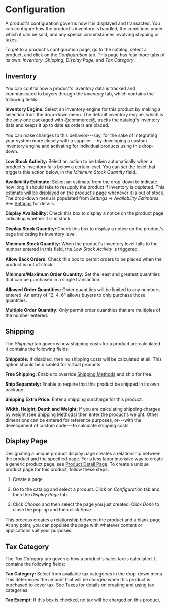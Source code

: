 # Configuration [](id=configuration)

A product's configuration governs how it is displayed and transacted. You can
configure how the product's inventory is handled, the conditions under which it
can be sold, and any special circumstances involving shipping or taxes.

To get to a product's configuration page, go to the catalog, select a product,
and click on the *Configuration* tab. This page has four more tabs of its own:
*Inventory*, *Shipping*, *Display Page,* and *Tax Category*.

## Inventory [](id=inventory)

You can control how a product's inventory data is tracked and communicated to
buyers through the *Inventory* tab, which contains the following fields:

**Inventory Engine:** Select an inventory engine for this product by making
a selection from the drop-down menu. The default inventory engine, which is the
only one packaged with @commerce@, tracks the catalog's inventory data and keeps
it up to date as orders are placed.

You can make changes to this behavior---say, for the sake of integrating your
system more closely with a supplier---by developing a custom inventory engine
and activating for individual products using this drop-down.

**Low Stock Activity:** Select an action to be taken automatically when
a product's inventory falls below a certain level. You can set the level that
triggers this action below, in the *Minimum Stock Quantity* field.

**Availability Estimate:** Select an estimate from the drop-down to indicate how
long it should take to resupply the product if inventory is depleted. This
estimate will be displayed on the product's page whenever it is out of stock.
The drop-down menu is populated from *Settings* &rarr; *Availability Estimates*.
See [Settings](/web/liferay-emporio/documentation/-/knowledge_base/7-1/settings)
for details.

**Display Availability:** Check this box to display a notice on the product page
indicating whether it is in stock.

**Display Stock Quantity:** Check this box to display a notice on the product's
page indicating its inventory level.

**Minimum Stock Quantity:** When the product's inventory level falls to the
number entered in this field, the *Low Stock Activity* is triggered.

**Allow Back Orders:** Check this box to permit orders to be placed when the
product is out of stock.

**Minimum/Maximum Order Quantity:** Set the least and greatest quantities that
can be purchased in a single transaction.

**Allowed Order Quantities:** Order quantities will be limited to any numbers
entered. An entry of "2, 4, 6" allows buyers to only purchase those quantities.

**Multiple Order Quantity:** Only permit order quantities that are multiples of
the number entered.

## Shipping [](id=shipping)

The *Shipping* tab governs how shipping costs for a product are calculated. It
contains the following fields:

**Shippable:** If disabled, then no shipping costs will be calculated at all.
This option should be disabled for virtual products.

**Free Shipping:** Enable to override 
[Shipping Methods](/web/liferay-emporio/documentation/-/knowledge_base/7-1/shipping-methods-intro)
and ship for free.

**Ship Separately:** Enable to require that this product be shipped in its own
package.

**Shipping Extra Price:** Enter a shipping surcharge for this product.

**Width, Height, Depth and Weight:** If you are calculating shipping charges by
weight (see 
[Shipping Methods](/web/liferay-emporio/documentation/-/knowledge_base/7-1/))
then enter the product's weight. Other dimensions can be entered for reference
purposes, or---with the development of custom code---to calculate shipping
costs.

## Display Page [](id=display-page)

Designating a unique product display page creates a relationship between the
product and the specified page. For a less labor intensive way to create
a generic product page, see 
[Product Detail Page](/web/liferay-emporio/documentation/-/knowledge_base/7-1/product-detail-page).
To create a unique product page for this product, follow these steps:

1.  Create a page.

2.  Go to the catalog and select a product. Click on *Configuration* tab and
    then the *Display Page* tab.

3.  Click *Choose* and then select the page you just created. Click *Done* to
    close the pop-up and then click *Save*.

This process creates a relationship between the product and a blank page. At any
point, you can populate the page with whatever content or applications suit your
purposes.

## Tax Category [](id=tax-category)

The *Tax Category* tab governs how a product's sales tax is calculated. It
contains the following fields:

**Tax Category:** Select from available tax categories in the drop-down menu.
This determines the amount that will be charged when this product is purchased
to cover tax. See
[Taxes](/web/liferay-emporio/documentation/-/knowledge_base/7-1/taxes)
for details on creating and using tax categories.

**Tax Exempt:** If this box is checked, no tax will be charged on this product.
